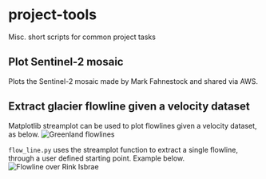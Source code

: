 # project-tools
Misc. short scripts for common project tasks

## Plot Sentinel-2 mosaic
Plots the Sentinel-2 mosaic made by Mark Fahnestock and shared via AWS.

## Extract glacier flowline given a velocity dataset
Matplotlib streamplot can be used to plot flowlines given a velocity dataset, as below.
![Greenland flowlines](https://user-images.githubusercontent.com/24902730/119434320-cc304d80-bccc-11eb-885d-6991ba5fddc6.png)

`flow_line.py` uses the streamplot function to extract a single flowline, through a user defined starting point.  Example below.
![Flowline over Rink Isbrae](https://user-images.githubusercontent.com/24902730/119434309-c20e4f00-bccc-11eb-94bd-dbb5f463557e.png)
